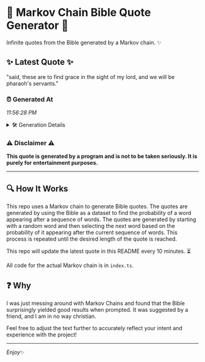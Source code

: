 # 📖 Markov Chain Bible Quote Generator 📖

Infinite quotes from the Bible generated by a Markov chain. ✨

## ✨ Latest Quote ✨
"said, these are to find grace in the sight of my lord, and we will be pharaoh's servants."

### ⏰ Generated At
*11:56:28 PM*

<details>
    <summary>🛠️ Generation Details</summary>
    <p>
        <strong>🌱 Seed:</strong> said,<br>
        <strong>🔄 Iterations:</strong> 17<br>
        <strong>📜 Context History:</strong><br>[ said, ]: these<br>[ said,, these ]: are<br>[ said,, these, are ]: to<br>[ said,, these, are, to ]: find<br>[ said,, these, are, to, find ]: grace<br>[ said,, these, are, to, find, grace ]: in<br>[ these, are, to, find, grace, in ]: the<br>[ are, to, find, grace, in, the ]: sight<br>[ to, find, grace, in, the, sight ]: of<br>[ find, grace, in, the, sight, of ]: my<br>[ grace, in, the, sight, of, my ]: lord,<br>[ in, the, sight, of, my, lord, ]: and<br>[ the, sight, of, my, lord,, and ]: we<br>[ sight, of, my, lord,, and, we ]: will<br>[ of, my, lord,, and, we, will ]: be<br>[ my, lord,, and, we, will, be ]: pharaoh's<br>[ lord,, and, we, will, be, pharaoh's ]: servants.<br>
    </p>
</details>

### ⚠️ Disclaimer ⚠️
**This quote is generated by a program and is not to be taken seriously. It is purely for entertainment purposes.**

---

## 🔍 How It Works

This repo uses a Markov chain to generate Bible quotes. The quotes are generated by using the Bible as a dataset to find the probability of a word appearing after a sequence of words. The quotes are generated by starting with a random word and then selecting the next word based on the probability of it appearing after the current sequence of words. This process is repeated until the desired length of the quote is reached.

This repo will update the latest quote in this README every 10 minutes. ⏳

All code for the actual Markov chain is in `index.ts`.

## ❓ Why

I was just messing around with Markov Chains and found that the Bible surprisingly yielded good results when prompted. 
It was suggested by a friend, and I am in no way christian.

Feel free to adjust the text further to accurately reflect your intent and experience with the project!

---

*Enjoy*✨
